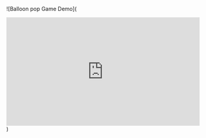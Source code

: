 ![Balloon pop Game Demo](<div style="padding:56.25% 0 0 0;position:relative;"><iframe src="https://player.vimeo.com/video/923282331?badge=0&amp;autopause=0&amp;player_id=0&amp;app_id=58479" frameborder="0" allow="autoplay; fullscreen; picture-in-picture; clipboard-write" style="position:absolute;top:0;left:0;width:100%;height:100%;" title="Recording 2024-03-14 152415"></iframe></div><script src="https://player.vimeo.com/api/player.js"></script>)
